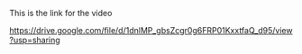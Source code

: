 This is the link for the video

https://drive.google.com/file/d/1dnlMP_gbsZcgr0g6FRP01KxxtfaQ_d95/view?usp=sharing
